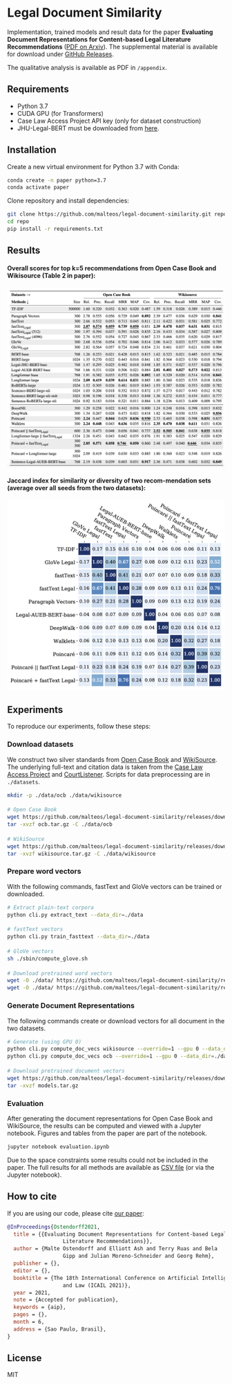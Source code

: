 # Legal Document Similarity

Implementation, trained models and result data for the paper **Evaluating Document Representations for Content-based Legal Literature Recommendations** ([PDF on Arxiv](#TODO)). 
The supplemental material is available for download under [GitHub Releases](https://github.com/malteos/legal-document-similarity/releases).

The qualitative analysis is available as PDF in `/appendix`.

## Requirements

- Python 3.7
- CUDA GPU (for Transformers)
- Case Law Access Project API key (only for dataset construction)
- JHU-Legal-BERT must be downloaded from [here](https://archive.data.jhu.edu/dataset.xhtml?persistentId=doi:10.7281/T1/N1X6I4).

## Installation

Create a new virtual environment for Python 3.7 with Conda:
 
 ```bash
conda create -n paper python=3.7
conda activate paper
```

Clone repository and install dependencies:
```bash
git clone https://github.com/malteos/legal-document-similarity.git repo
cd repo
pip install -r requirements.txt
```

## Results

#### Overall scores for top k=5 recommendations from Open Case Book and Wikisource (Table 2 in paper):

![Overall results](https://github.com/malteos/legal-document-similarity/raw/master/figures/table2.png)

#### Jaccard index for similarity or diversity of two recom-mendation sets (average over all seeds from the two datasets):

![Overlap of results](https://github.com/malteos/legal-document-similarity/raw/master/figures/figure3.png)


## Experiments

To reproduce our experiments, follow these steps:


### Download datasets

We construct two silver standards from [Open Case Book](https://opencasebook.org/) 
and [WikiSource](https://en.wikisource.org/wiki/Category:United_States_Supreme_Court_decisions_by_topic).
The underlying full-text and citation data is taken from 
the [Case Law Access Project](https://case.law/) 
and [CourtListener](https://courtlisten.com/).
Scripts for data preprocessing are in `./datasets`.

```bash
mkdir -p ./data/ocb ./data/wikisource

# Open Case Book
wget https://github.com/malteos/legal-document-similarity/releases/download/1.0/ocb.tar.gz
tar -xvzf ocb.tar.gz -C ./data/ocb

# WikiSource
wget https://github.com/malteos/legal-document-similarity/releases/download/1.0/wikisource.tar.gz
tar -xvzf wikisource.tar.gz -C ./data/wikisource
```

### Prepare word vectors

With the following commands, fastText and GloVe vectors can be trained or downloaded.

```bash
# Extract plain-text corpora
python cli.py extract_text --data_dir=./data

# fastText vectors
python cli.py train_fasttext --data_dir=./data

# GloVe vectors
sh ./sbin/compute_glove.sh

# Download pretrained word vectors
wget -O ./data/ https://github.com/malteos/legal-document-similarity/releases/download/1.0/ocb_and_wikisource.fasttext.w2v.txt.gz
wget -O ./data/ https://github.com/malteos/legal-document-similarity/releases/download/1.0/ocb_and_wikisource.glove.w2v.txt.gz
```

### Generate Document Representations

The following commands create or download vectors for all document in the two datasets. 

```bash
# Generate (using GPU 0)
python cli.py compute_doc_vecs wikisource --override=1 --gpu 0 --data_dir=./data
python cli.py compute_doc_vecs ocb --override=1 --gpu 0 --data_dir=./data

# Download pretrained document vectors
wget https://github.com/malteos/legal-document-similarity/releases/download/1.0/models.tar.gz
tar -xvzf models.tar.gz
```

### Evaluation

After generating the document representations for Open Case Book and WikiSource, 
the results can be computed and viewed with a Jupyter notebook. 
Figures and tables from the paper are part of the notebook.

```bash
jupyter notebook evaluation.ipynb
```

Due to the space constraints some results could not be included in the paper.
The full results for all methods are available as 
[CSV file](https://github.com/malteos/legal-document-similarity/releases/download/1.0/results.tar.gz)
(or via the Jupyter notebook).

## How to cite

If you are using our code, please cite [our paper](#TODO):

```bibtex
@InProceedings{Ostendorff2021,
  title = {{Evaluating Document Representations for Content-based Legal
                  Literature Recommendations}},
  author = {Malte Ostendorff and Elliott Ash and Terry Ruas and Bela
                  Gipp and Julian Moreno-Schneider and Georg Rehm},
  publisher = {},
  editor = {},
  booktitle = {The 18th International Conference on Artificial Intelligence
                  and Law (ICAIL 2021)},
  year = 2021,
  note = {Accepted for publication},
  keywords = {aip},
  pages = {},
  month = 6,
  address = {Sao Paulo, Brasil},
}
```

## License

MIT
